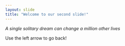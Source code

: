 ```yaml
---
layout: slide
title: "Welcome to our second slide!"
---
```

*A single solitary dream can change a million other lives*

Use the left arrow to go back!
